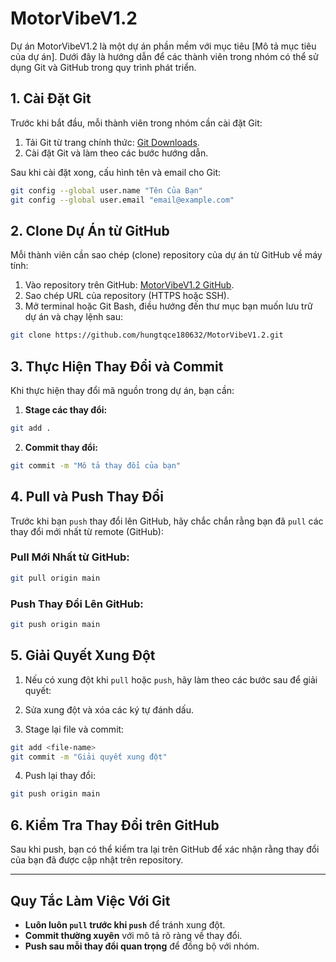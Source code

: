 # MotorVibeV1.2

Dự án MotorVibeV1.2 là một dự án phần mềm với mục tiêu [Mô tả mục tiêu của dự án]. Dưới đây là hướng dẫn để các thành viên trong nhóm có thể sử dụng Git và GitHub trong quy trình phát triển.

## 1. Cài Đặt Git

Trước khi bắt đầu, mỗi thành viên trong nhóm cần cài đặt Git:

1. Tải Git từ trang chính thức: [Git Downloads](https://git-scm.com/downloads).
2. Cài đặt Git và làm theo các bước hướng dẫn.

Sau khi cài đặt xong, cấu hình tên và email cho Git:

```bash
git config --global user.name "Tên Của Bạn"
git config --global user.email "email@example.com"
```

## 2. Clone Dự Án từ GitHub

Mỗi thành viên cần sao chép (clone) repository của dự án từ GitHub về máy tính:

1. Vào repository trên GitHub: [MotorVibeV1.2 GitHub](https://github.com/hungtqce180632/MotorVibeV1.2).
2. Sao chép URL của repository (HTTPS hoặc SSH).
3. Mở terminal hoặc Git Bash, điều hướng đến thư mục bạn muốn lưu trữ dự án và chạy lệnh sau:

```bash
git clone https://github.com/hungtqce180632/MotorVibeV1.2.git
```

## 3. Thực Hiện Thay Đổi và Commit

Khi thực hiện thay đổi mã nguồn trong dự án, bạn cần:

1. **Stage các thay đổi:**

```bash
git add .
```

2. **Commit thay đổi:**

```bash
git commit -m "Mô tả thay đổi của bạn"
```

## 4. Pull và Push Thay Đổi

Trước khi bạn `push` thay đổi lên GitHub, hãy chắc chắn rằng bạn đã `pull` các thay đổi mới nhất từ remote (GitHub):

### Pull Mới Nhất từ GitHub:

```bash
git pull origin main
```

### Push Thay Đổi Lên GitHub:

```bash
git push origin main
```

## 5. Giải Quyết Xung Đột

1. Nếu có xung đột khi `pull` hoặc `push`, hãy làm theo các bước sau để giải quyết:

2. Sửa xung đột và xóa các ký tự đánh dấu.
3. Stage lại file và commit:

```bash
git add <file-name>
git commit -m "Giải quyết xung đột"
```

4. Push lại thay đổi:

```bash
git push origin main
```

## 6. Kiểm Tra Thay Đổi trên GitHub

Sau khi push, bạn có thể kiểm tra lại trên GitHub để xác nhận rằng thay đổi của bạn đã được cập nhật trên repository.

---

## Quy Tắc Làm Việc Với Git

- **Luôn luôn `pull` trước khi `push`** để tránh xung đột.
- **Commit thường xuyên** với mô tả rõ ràng về thay đổi.
- **Push sau mỗi thay đổi quan trọng** để đồng bộ với nhóm.
